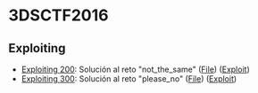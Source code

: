# 3DSCTF2016

## Exploiting

- [Exploiting 200](https://github.com/g4ngli0s/CTF/blob/master/3DSCTF2016/solucion-not_the_same.md): Solución al reto "not_the_same" ([File](https://github.com/g4ngli0s/CTF/blob/master/3DSCTF2016/not_the_same)) ([Exploit](https://github.com/g4ngli0s/CTF/blob/master/3DSCTF2016/not_the_same.py))
- [Exploiting 300](https://github.com/g4ngli0s/CTF/blob/master/3DSCTF2016/solucion-please_no.md): Solución al reto "please_no" ([File](https://github.com/g4ngli0s/CTF/blob/master/3DSCTF2016/please_no)) ([Exploit](https://github.com/g4ngli0s/CTF/blob/master/3DSCTF2016/please_no.py))

